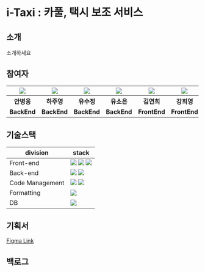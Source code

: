 # i-Taxi : 카풀, 택시 보조 서비스

## 소개

소개하세요 

## 참여자

| ![](https://github.com/gomster96.png) | ![](https://github.com/Juyoungit.png) | ![](https://github.com/crystalYoo99.png) | ![](https://github.comd/oplinBlue.png) | ![](https://github.com/Yeonhee77.png) | ![](https://github.com/kang-heeyoung.png) | 
| :--------------------------------------: | :-----------------------------------: | :------------------------------------: | :------------------------------------: | :------------------------------------: | :------------------------------------: |
|             **안병웅**              |            **하주영**            |            **유수정**             |             **유소은**             |             **김연희**             |             **강희영**             |
|             **BackEnd**              |            **BackEnd**            |            **BackEnd**             |             **BackEnd**             |             **FrontEnd**             |             **FrontEnd**             |



## 기술스택

| division        | stack                                                                                                                                                                                                                                                                                                       |
| --------------- | ----------------------------------------------------------------------------------------------------------------------------------------------------------------------------------------------------------------------------------------------------------------------------------------------------------- |
| Front-end       | <img src="https://img.shields.io/badge/react-61DAFB?style=for-the-badge&logo=react&logoColor=black">  <img src="https://img.shields.io/badge/emotion-5B0BB5?style=for-the-badge&logo=funimation&logoColor=black"> <img src="https://img.shields.io/badge/bootstrap-7952B3?style=for-the-badge&logo=bootstrap&logoColor=black"> |
| Back-end        |  <img src="https://img.shields.io/badge/springboot-6DB33F?style=for-the-badge&logo=springboot&logoColor=black"> <img src="https://img.shields.io/badge/jpa-6DB33F?style=for-the-badge&logo=springboot&logoColor=black">|
| Code Management | <img src="https://img.shields.io/badge/git-F05032?style=for-the-badge&logo=git&logoColor=black"> <img src="https://img.shields.io/badge/github-181717?style=for-the-badge&logo=github&logoColor=black"> |
| Formatting      | <img src="https://img.shields.io/badge/prettier-F7B93E?style=for-the-badge&logo=prettier&logoColor=black">                                 |
| DB              | <img src="https://img.shields.io/badge/mysql-4479A1?style=for-the-badge&logo=mysql&logoColor=black"> |

## 기획서

[Figma Link]()

## 백로그


